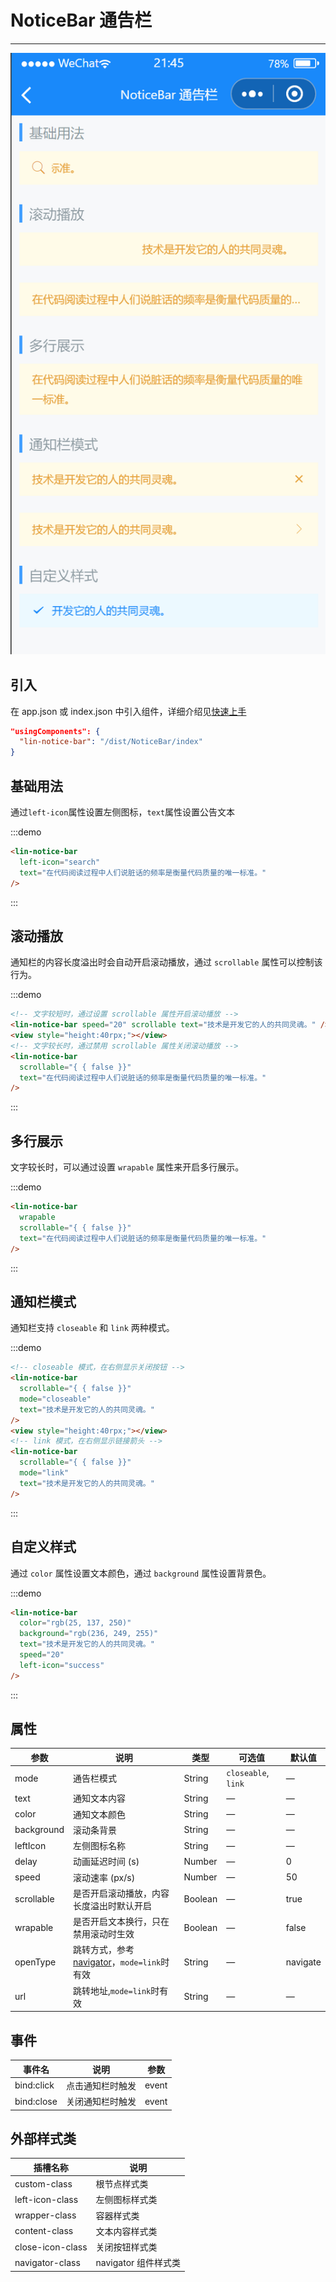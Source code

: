 # NoticeBar 通告栏

---

 <div class="demo-outer-container">
     <div class="demo-inner-container">
        <div class="demo-content">
            <img class="demo-image" src='../../componentImage/notice-bar.png' />
        </div>
     </div>
 </div>

## 引入

在 app.json 或 index.json 中引入组件，详细介绍见[快速上手](/#/start)

```json
"usingComponents": {
  "lin-notice-bar": "/dist/NoticeBar/index"
}
```

## 基础用法

通过`left-icon`属性设置左侧图标，`text`属性设置公告文本

:::demo

```html
<lin-notice-bar
  left-icon="search"
  text="在代码阅读过程中人们说脏话的频率是衡量代码质量的唯一标准。"
/>
```

:::

## 滚动播放

通知栏的内容长度溢出时会自动开启滚动播放，通过 `scrollable` 属性可以控制该行为。

:::demo

```html
<!-- 文字较短时，通过设置 scrollable 属性开启滚动播放 -->
<lin-notice-bar speed="20" scrollable text="技术是开发它的人的共同灵魂。" />
<view style="height:40rpx;"></view>
<!-- 文字较长时，通过禁用 scrollable 属性关闭滚动播放 -->
<lin-notice-bar
  scrollable="{ { false }}"
  text="在代码阅读过程中人们说脏话的频率是衡量代码质量的唯一标准。"
/>
```

:::

## 多行展示

文字较长时，可以通过设置 `wrapable` 属性来开启多行展示。

:::demo

```html
<lin-notice-bar
  wrapable
  scrollable="{ { false }}"
  text="在代码阅读过程中人们说脏话的频率是衡量代码质量的唯一标准。"
/>
```

:::

## 通知栏模式

通知栏支持 `closeable` 和 `link` 两种模式。

:::demo

```html
<!-- closeable 模式，在右侧显示关闭按钮 -->
<lin-notice-bar
  scrollable="{ { false }}"
  mode="closeable"
  text="技术是开发它的人的共同灵魂。"
/>
<view style="height:40rpx;"></view>
<!-- link 模式，在右侧显示链接箭头 -->
<lin-notice-bar
  scrollable="{ { false }}"
  mode="link"
  text="技术是开发它的人的共同灵魂。"
/>
```

:::

## 自定义样式

通过 `color` 属性设置文本颜色，通过 `background` 属性设置背景色。

:::demo

```html
<lin-notice-bar
  color="rgb(25, 137, 250)"
  background="rgb(236, 249, 255)"
  text="技术是开发它的人的共同灵魂。"
  speed="20"
  left-icon="success"
/>
```

:::

## 属性

| 参数       | 说明                                                                                                                    | 类型    | 可选值              | 默认值   |
| ---------- | ----------------------------------------------------------------------------------------------------------------------- | ------- | ------------------- | -------- |
| mode       | 通告栏模式                                                                                                              | String  | `closeable`, `link` | —        |
| text       | 通知文本内容                                                                                                            | String  | —                   | —        |
| color      | 通知文本颜色                                                                                                            | String  | —                   | —        |
| background | 滚动条背景                                                                                                              | String  | —                   | —        |
| leftIcon   | 左侧图标名称                                                                                                            | String  | —                   | —        |
| delay      | 动画延迟时间 (s)                                                                                                        | Number  | —                   | 0        |
| speed      | 滚动速率 (px/s)                                                                                                         | Number  | —                   | 50       |
| scrollable | 是否开启滚动播放，内容长度溢出时默认开启                                                                                | Boolean | —                   | true     |
| wrapable   | 是否开启文本换行，只在禁用滚动时生效                                                                                    | Boolean | —                   | false    |
| openType   | 跳转方式，参考[navigator](https://developers.weixin.qq.com/miniprogram/dev/component/navigator.html)，`mode=link`时有效 | String  | —                   | navigate |
| url        | 跳转地址,`mode=link`时有效                                                                                              | String  | —                   | —        |

## 事件

| 事件名     | 说明             | 参数  |
| ---------- | ---------------- | ----- |
| bind:click | 点击通知栏时触发 | event |
| bind:close | 关闭通知栏时触发 | event |

## 外部样式类

| 插槽名称         | 说明                 |
| ---------------- | -------------------- |
| custom-class     | 根节点样式类         |
| left-icon-class  | 左侧图标样式类       |
| wrapper-class    | 容器样式类           |
| content-class    | 文本内容样式类       |
| close-icon-class | 关闭按钮样式类       |
| navigator-class  | navigator 组件样式类 |
